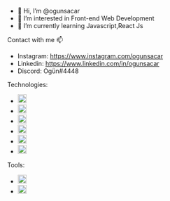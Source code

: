 - 👋 Hi, I’m @ogunsacar
- 👀 I’m interested in Front-end Web Development
- 🌱 I’m currently learning Javascript,React Js
 


Contact with me 📫

- Instagram: https://www.instagram.com/ogunsacar 
- Linkedin: https://www.linkedin.com/in/ogunsacar
- Discord: Ogün#4448

Technologies:
- <img src="https://upload.wikimedia.org/wikipedia/commons/thumb/9/99/Unofficial_JavaScript_logo_2.svg/800px-Unofficial_JavaScript_logo_2.svg.png" width="20">
- <img src="https://play-lh.googleusercontent.com/85WnuKkqDY4gf6tndeL4_Ng5vgRk7PTfmpI4vHMIosyq6XQ7ZGDXNtYG2s0b09kJMw" width="20">
- <img src="https://upload.wikimedia.org/wikipedia/commons/thumb/d/d5/CSS3_logo_and_wordmark.svg/640px-CSS3_logo_and_wordmark.svg.png" width="20">
- <img src="https://sass-lang.com/assets/img/styleguide/seal-color-aef0354c.png" width="20">
- <img src="https://upload.wikimedia.org/wikipedia/commons/thumb/4/47/React.svg/1200px-React.svg.png" width="20">
- <img src="https://upload.wikimedia.org/wikipedia/commons/thumb/b/b2/Bootstrap_logo.svg/1200px-Bootstrap_logo.svg.png" width="20">

Tools:
- <img src="https://pbs.twimg.com/profile_images/1410632439370641409/Pt-7RucE_400x400.jpg" width="20">
- <img src="https://helpx.adobe.com/content/dam/help/en/xd/get-started/jcr_content/main-pars/step_with_text/step-with-text-pars/imageandtext/imageandtextimage/XD.png" width="20">


<!---
ogunsacar/ogunsacar is a ✨ special ✨ repository because its `README.md` (this file) appears on your GitHub profile.
You can click the Preview link to take a look at your changes.
--->

